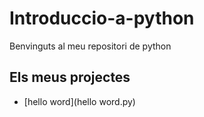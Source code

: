 # Introduccio-a-python

Benvinguts al meu repositori de python

## Els meus projectes

 - [hello word](hello word.py) 
